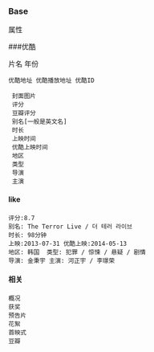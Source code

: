 ### Base

属性

###优酷

 片名 年份

```
优酷地址 优酷播放地址 优酷ID

 封面图片
 评分
 豆瓣评分
 别名[一般是英文名]
 时长
 上映时间
 优酷上映时间
 地区
 类型
 导演
 主演
```
#### like

```
评分:8.7
别名: The Terror Live / 더 테러 라이브
时长: 98分钟
上映:2013-07-31 优酷上映:2014-05-13
地区: 韩国	类型: 犯罪 / 惊悚 / 悬疑 / 剧情
导演: 金秉宇	主演: 河正宇 / 李璟荣
```

#### 相关
```
概况
获奖
预告片
花絮
首映式
豆瓣
```
